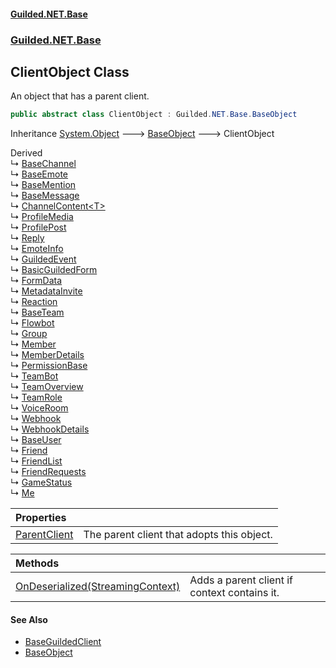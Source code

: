#### [Guilded.NET.Base](Guilded_NET_Base.md 'Guilded.NET.Base')
### [Guilded.NET.Base](Guilded_NET_Base.md#Guilded_NET_Base 'Guilded.NET.Base')
## ClientObject Class
An object that has a parent client.  
```csharp
public abstract class ClientObject : Guilded.NET.Base.BaseObject
```

Inheritance [System.Object](https://docs.microsoft.com/en-us/dotnet/api/System.Object 'System.Object') &#129106; [BaseObject](BaseObject.md 'Guilded.NET.Base.BaseObject') &#129106; ClientObject  

Derived  
&#8627; [BaseChannel](BaseChannel.md 'Guilded.NET.Base.BaseChannel')  
&#8627; [BaseEmote](BaseEmote.md 'Guilded.NET.Base.BaseEmote')  
&#8627; [BaseMention](BaseMention.md 'Guilded.NET.Base.Chat.BaseMention')  
&#8627; [BaseMessage](BaseMessage.md 'Guilded.NET.Base.Chat.BaseMessage')  
&#8627; [ChannelContent&lt;T&gt;](ChannelContent_T_.md 'Guilded.NET.Base.Content.ChannelContent&lt;T&gt;')  
&#8627; [ProfileMedia](ProfileMedia.md 'Guilded.NET.Base.Content.ProfileMedia')  
&#8627; [ProfilePost](ProfilePost.md 'Guilded.NET.Base.Content.ProfilePost')  
&#8627; [Reply](Reply.md 'Guilded.NET.Base.Content.Reply')  
&#8627; [EmoteInfo](EmoteInfo.md 'Guilded.NET.Base.EmoteInfo')  
&#8627; [GuildedEvent](GuildedEvent.md 'Guilded.NET.Base.Events.GuildedEvent')  
&#8627; [BasicGuildedForm](BasicGuildedForm.md 'Guilded.NET.Base.Forms.BasicGuildedForm')  
&#8627; [FormData](FormData.md 'Guilded.NET.Base.Forms.FormData')  
&#8627; [MetadataInvite](MetadataInvite.md 'Guilded.NET.Base.MetadataInvite')  
&#8627; [Reaction](Reaction.md 'Guilded.NET.Base.Reaction')  
&#8627; [BaseTeam](BaseTeam.md 'Guilded.NET.Base.Teams.BaseTeam')  
&#8627; [Flowbot](Flowbot.md 'Guilded.NET.Base.Teams.Flowbot')  
&#8627; [Group](Group.md 'Guilded.NET.Base.Teams.Group')  
&#8627; [Member](Member.md 'Guilded.NET.Base.Teams.Member')  
&#8627; [MemberDetails](MemberDetails.md 'Guilded.NET.Base.Teams.MemberDetails')  
&#8627; [PermissionBase](PermissionBase.md 'Guilded.NET.Base.Teams.PermissionBase')  
&#8627; [TeamBot](TeamBot.md 'Guilded.NET.Base.Teams.TeamBot')  
&#8627; [TeamOverview](TeamOverview.md 'Guilded.NET.Base.Teams.TeamOverview')  
&#8627; [TeamRole](TeamRole.md 'Guilded.NET.Base.Teams.TeamRole')  
&#8627; [VoiceRoom](VoiceRoom.md 'Guilded.NET.Base.Teams.VoiceRoom')  
&#8627; [Webhook](Webhook.md 'Guilded.NET.Base.Teams.Webhook')  
&#8627; [WebhookDetails](WebhookDetails.md 'Guilded.NET.Base.Teams.WebhookDetails')  
&#8627; [BaseUser](BaseUser.md 'Guilded.NET.Base.Users.BaseUser')  
&#8627; [Friend](Friend.md 'Guilded.NET.Base.Users.Friend')  
&#8627; [FriendList](FriendList.md 'Guilded.NET.Base.Users.FriendList')  
&#8627; [FriendRequests](FriendRequests.md 'Guilded.NET.Base.Users.FriendRequests')  
&#8627; [GameStatus](GameStatus.md 'Guilded.NET.Base.Users.GameStatus')  
&#8627; [Me](Me.md 'Guilded.NET.Base.Users.Me')  

| Properties | |
| :--- | :--- |
| [ParentClient](ClientObject_ParentClient.md 'Guilded.NET.Base.ClientObject.ParentClient') | The parent client that adopts this object.<br/> |

| Methods | |
| :--- | :--- |
| [OnDeserialized(StreamingContext)](ClientObject_OnDeserialized(StreamingContext).md 'Guilded.NET.Base.ClientObject.OnDeserialized(System.Runtime.Serialization.StreamingContext)') | Adds a parent client if context contains it.<br/> |
#### See Also
- [BaseGuildedClient](BaseGuildedClient.md 'Guilded.NET.Base.BaseGuildedClient')
- [BaseObject](BaseObject.md 'Guilded.NET.Base.BaseObject')
